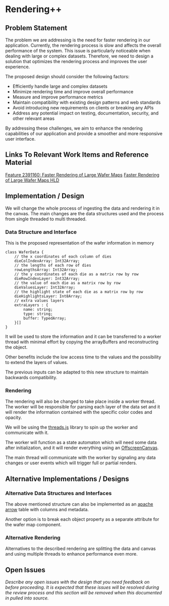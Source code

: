 # Rendering++

## Problem Statement

The problem we are addressing is the need for faster rendering in our application. Currently, the rendering process is slow and affects the overall performance of the system. This issue is particularly noticeable when dealing with large or complex datasets. Therefore, we need to design a solution that optimizes the rendering process and improves the user experience.

The proposed design should consider the following factors:

-   Efficiently handle large and complex datasets
-   Minimize rendering time and improve overall performance
-   Measure and improve performance metrics
-   Maintain compatibility with existing design patterns and web standards
-   Avoid introducing new requirements on clients or breaking any APIs
-   Address any potential impact on testing, documentation, security, and other relevant areas

By addressing these challenges, we aim to enhance the rendering capabilities of our application and provide a smoother and more responsive user interface.

## Links To Relevant Work Items and Reference Material

[Feature 2391160: Faster Rendering of Large Wafer Maps](https://dev.azure.com/ni/DevCentral/_workitems/edit/2391160)
[Faster Rendering of Large Wafer Maps HLD](https://ni.visualstudio.com/DevCentral/_git/Skyline?path=/docs/design-documents/Ozone/Requirements/Optimize-Wafer-Map-to-Handle-NXP-s-340k-die-per-wafer-data-set/Faster-rendering-of-Large-Wafer-Maps.md&version=GC00f8bb9e698a7310f68fa54395eee63a99cec368&_a=preview)

## Implementation / Design

We will change the whole process of ingesting the data and rendering it in the canvas. The main changes are the data structures used and the process from single threaded to multi threaded.

### Data Structure and Interface

This is the proposed representation of the wafer information in memory

```TS
class WaferData {
    // the x coordinates of each column of dies
    dieColIndexArray: Int32Array;
    // the lengths of each row of dies
    rowLengthsArray: Int32Array;
    // the y coordinates of each die as a matrix row by row
    dieRowIndexLayer: Int32Array;
    // the value of each die as a matrix row by row
    dieValuesLayer: Int32Array;
    // the highlight state of each die as a matrix row by row
    dieHighlightsLayer: Int8Array;
    // extra values layers
    extraLayers : {
        name: string;
        type: string;
        buffer: TypedArray;
    }[]
}
```

It will be used to store the information and it can be transferred to a worker thread with minimal effort by copying the arrayBuffers and reconstructing the object.

Other benefits include the low access time to the values and the possibility to extend the layers of values.

The previous inputs can be adapted to this new structure to maintain backwards compatibility.

### Rendering

The rendering will also be changed to take place inside a worker thread. The worker will be responsible for parsing each layer of the data set and it will render the information contained with the specific color codes and opacity.

We will be using the [threads.js](https://threads.js.org/) library to spin up the worker and communicate with it.

The worker will function as a state automaton which will need some data after initialization, and it will render everything using an [OffscreenCanvas](https://developer.mozilla.org/en-US/docs/Web/API/OffscreenCanvas).

The main thread will communicate with the worker by signaling any data changes or user events which will trigger full or partial renders.

## Alternative Implementations / Designs

### Alternative Data Structures and Interfaces

The above mentioned structure can also be implemented as an [apache arrow](https://arrow.apache.org/docs/js/index.html) table with columns and metadata.

Another option is to break each object property as a separate attribute for the wafer map component.

### Alternative Rendering

Alternatives to the described rendering are splitting the data and canvas and using multiple threads to enhance performance even more.

## Open Issues

_Describe any open issues with the design that you need feedback on before proceeding._
_It is expected that these issues will be resolved during the review process and this section will be removed when this documented in pulled into source._
